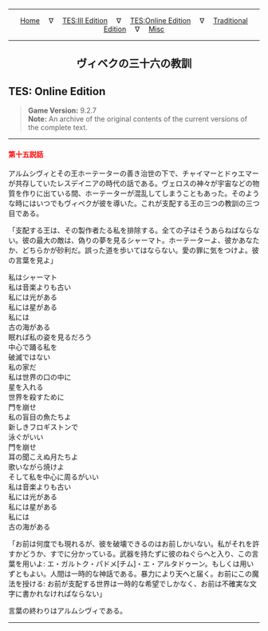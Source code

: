 
---

<!-- Jekyll Page Links -->

<center>
<a href="../../../../index.html">Home</a>
&emsp;&nabla;&emsp;
<a href="../../../index-tes3.html">TES:III Edition</a>
&emsp;&nabla;&emsp;
<a href="../../../index-teso.html">TES:Online Edition</a>
&emsp;&nabla;&emsp;
<a href="../../../index-traditional.html">Traditional Edition</a>
&emsp;&nabla;&emsp;
<a href="../../../index-misc.html">Misc</a>
</center>

<!-- Markdown Body Below: -->

---

<center>
<h2><span style="font-family:Georgia">ヴィベクの三十六の教訓</span></h2>
</center>

## TES: Online Edition

> __Game Version:__ 9.2.7\
> __Note:__ An archive of the original contents of the current versions of the complete text.

---

#### <span style="color:red">第十五説話</span>

アルムシヴィとその王ホーテーターの善き治世の下で、チャイマーとドゥエマーが共存していたレスデイニアの時代の話である。ヴェロスの神々が宇宙などの物質を作りに出ている間、ホーテーターが混乱してしまうこともあった。そのような時にはいつでもヴィベクが彼を導いた。これが支配する王の三つの教訓の三つ目である。

「支配する王は、その製作者たる私を排除する。全ての子はそうあらねばならない。彼の最大の敵は、偽りの夢を見るシャーマト。ホーテーターよ、彼かあなたか、どちらかが砂利だ。誤った道を歩いてはならない。愛の罪に気をつけよ。彼の言葉を見よ」

私はシャーマト\
私は音楽よりも古い\
私には光がある\
私には星がある\
私には\
古の海がある\
眠れば私の姿を見るだろう\
中心で踊る私を\
破滅ではない\
私の家だ\
私は世界の口の中に\
星を入れる\
世界を殺すために\
門を崩せ\
私の盲目の魚たちよ\
新しきフロギストンで\
泳ぐがいい\
門を崩せ\
耳の聞こえぬ月たちよ\
歌いながら焼けよ\
そして私を中心に周るがいい\
私は音楽よりも古い\
私には光がある\
私には星がある\
私には\
古の海がある

「お前は何度でも現れるが、彼を破壊できるのはお前しかいない。私がそれを許すかどうか、すでに分かっている。武器を持たずに彼のねぐらへと入り、この言葉を用いよ: エ・ガルトク・パドメ\[チム\]・エ・アルタドゥーン。もしくは用いずともよい。人間は一時的な神話である。暴力により天へと届く。お前にこの魔法を授ける: お前が支配する世界は一時的な希望でしかなく、お前は不確実な文字に書かれなければならない」

言葉の終わりはアルムシヴィである。

---
